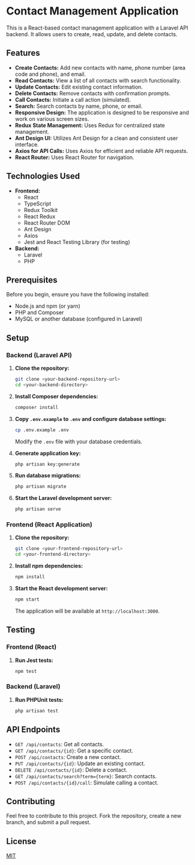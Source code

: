 # Contact Management Application

This is a React-based contact management application with a Laravel API backend. It allows users to create, read, update, and delete contacts.

## Features

-   **Create Contacts:** Add new contacts with name, phone number (area code and phone), and email.
-   **Read Contacts:** View a list of all contacts with search functionality.
-   **Update Contacts:** Edit existing contact information.
-   **Delete Contacts:** Remove contacts with confirmation prompts.
-   **Call Contacts:** Initiate a call action (simulated).
-   **Search:** Search contacts by name, phone, or email.
-   **Responsive Design:** The application is designed to be responsive and work on various screen sizes.
-   **Redux State Management:** Uses Redux for centralized state management.
-   **Ant Design UI:** Utilizes Ant Design for a clean and consistent user interface.
-   **Axios for API Calls:** Uses Axios for efficient and reliable API requests.
-   **React Router:** Uses React Router for navigation.

## Technologies Used

-   **Frontend:**
    -   React
    -   TypeScript
    -   Redux Toolkit
    -   React Redux
    -   React Router DOM
    -   Ant Design
    -   Axios
    -   Jest and React Testing Library (for testing)
-   **Backend:**
    -   Laravel
    -   PHP

## Prerequisites

Before you begin, ensure you have the following installed:

-   Node.js and npm (or yarn)
-   PHP and Composer
-   MySQL or another database (configured in Laravel)

## Setup

### Backend (Laravel API)

1.  **Clone the repository:**

    ```bash
    git clone <your-backend-repository-url>
    cd <your-backend-directory>
    ```

2.  **Install Composer dependencies:**

    ```bash
    composer install
    ```

3.  **Copy `.env.example` to `.env` and configure database settings:**

    ```bash
    cp .env.example .env
    ```

    Modify the `.env` file with your database credentials.

4.  **Generate application key:**

    ```bash
    php artisan key:generate
    ```

5.  **Run database migrations:**

    ```bash
    php artisan migrate
    ```

6.  **Start the Laravel development server:**

    ```bash
    php artisan serve
    ```

### Frontend (React Application)

1.  **Clone the repository:**

    ```bash
    git clone <your-frontend-repository-url>
    cd <your-frontend-directory>
    ```

2.  **Install npm dependencies:**

    ```bash
    npm install
    ```

3.  **Start the React development server:**

    ```bash
    npm start
    ```

    The application will be available at `http://localhost:3000`.

## Testing

### Frontend (React)

1.  **Run Jest tests:**

    ```bash
    npm test
    ```

### Backend (Laravel)

1.  **Run PHPUnit tests:**

    ```bash
    php artisan test
    ```

## API Endpoints

-   `GET /api/contacts`: Get all contacts.
-   `GET /api/contacts/{id}`: Get a specific contact.
-   `POST /api/contacts`: Create a new contact.
-   `PUT /api/contacts/{id}`: Update an existing contact.
-   `DELETE /api/contacts/{id}`: Delete a contact.
-   `GET /api/contacts/search?term={term}`: Search contacts.
-   `POST /api/contacts/{id}/call`: Simulate calling a contact.

## Contributing

Feel free to contribute to this project. Fork the repository, create a new branch, and submit a pull request.

## License

[MIT](LICENSE)